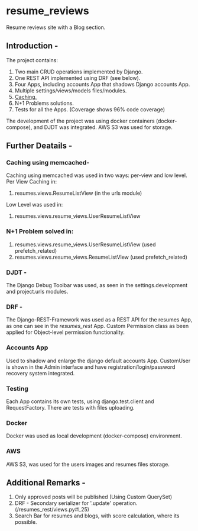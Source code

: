 # resume_reviews
Resume reviews site with a Blog section.

## Introduction -
The project contains:
1. Two main CRUD operations implemented by Django.
2. One REST API implemented using DRF (see below).
3. Four Apps, including accounts App that shadows Django accounts App.
4. Multiple settings/views/models files/modules.
5. [Caching.](/resume_project/settings/development.py#L24)
6. N+1 Problems solutions.
7. Tests for all the Apps. (Coverage shows 96% code coverage)

The development of the project was using docker containers (docker-compose), and DJDT was integrated.
AWS S3 was used for storage.

## Further Deatails -
### Caching using memcached-
Caching using memcached was used in two ways: per-view and low level.  
Per View Caching in:
1. resumes.views.ResumeListView (in the urls module)  

Low Level was used in:  
1. resumes.views.resume_views.UserResumeListView


### N+1 Problem solved in:
1. resumes.views.resume_views.UserResumeListView (used prefetch_related)
2. resumes.views.resume_views.ResumeListView (used prefetch_related)


### DJDT -
The Django Debug Toolbar was used, as seen in the settings.development and project.urls modules.


### DRF -
The Django-REST-Framework was used as a REST API for the resumes App, as one can see in the *resumes_rest* App.
Custom Permission class as been applied for Object-level permission functionality.

### Accounts App
Used to shadow and enlarge the django default accounts App.
CustomUser is shown in the Admin interface and have registration/login/password recovery system integrated.

### Testing
Each App contains its own tests, using django.test.client and RequestFactory.
There are tests with files uploading.

### Docker
Docker was used as local development (docker-compose) environment.

### AWS
AWS S3, was used for the users images and resumes files storage.


## Additional Remarks -
1. Only approved posts will be published (Using Custom QuerySet)
2. DRF - Secondary serializer for '.update' operation. (/resumes_rest/views.py#L25)
3. Search Bar for resumes and blogs, with score calculation, where its possible.
